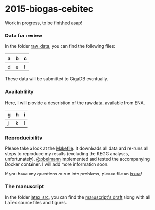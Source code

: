 # 2015-biogas-cebitec

Work in progress, to be finished asap!

### Data for review

In the folder [raw_data](raw_data), you can find the following files:

a | b | c
--- | --- | ---
d | e | f

These data will be submitted to GigaDB eventually.

### Availablility

Here, I will provide a description of the raw data, available from ENA.

g | h | i
--- | --- | ---
j | k | l

### Reproducibility

Please take a look at the [Makefile](Makefile). It downloads all data and re-runs all steps to reproduce my results (excluding the KEGG analyses, unfortunately). [@pbelmann](https://github.com/pbelmann) implemented and tested the accompanying Docker container. I will add more information soon.

If you have any questions or run into problems, please file an [issue](https://github.com/abremges/2015-biogas-cebitec/issues)!

### The manuscript

In the folder [latex_src](latex_src), you can find the [manuscript's draft](latex_src/bremges_gigascience_2015.pdf) along with all LaTex source files and figures.
